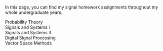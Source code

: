 In this page, you can find my signal homework assignments throughout my whole undergraduate years.<br />

Probability Theory <br />
Signals and Systems I <br />
Signals and Systems II <br />
Digital Signal Processing <br />
Vector Space Methods <br />
